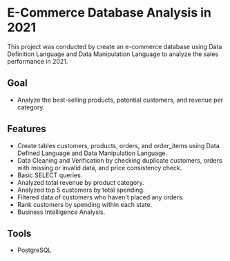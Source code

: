 # E-Commerce Database Analysis in 2021

This project was conducted by create an e-commerce database using Data Definition Language and Data Manipulation Language to analyze the sales performance in 2021.

## Goal
- Analyze the best-selling products, potential customers, and revenue per category.

## Features
- Create tables customers, products, orders, and order_items using Data Defined Language and Data Manipulation Language.
- Data Cleaning and Verification by checking duplicate customers, orders with missing or invalid data, and price consistency check.
- Basic SELECT queries.
- Analyzed total revenue by product category.
- Analyzed top 5 customers by total spending.
- Filtered data of customers who haven't placed any orders.
- Rank customers by spending within each state.
- Business Intelligence Analysis.

## Tools
- PostgreSQL
